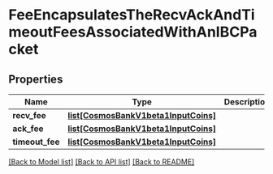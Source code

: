 # FeeEncapsulatesTheRecvAckAndTimeoutFeesAssociatedWithAnIBCPacket

## Properties
Name | Type | Description | Notes
------------ | ------------- | ------------- | -------------
**recv_fee** | [**list[CosmosBankV1beta1InputCoins]**](CosmosBankV1beta1InputCoins.md) |  | [optional] 
**ack_fee** | [**list[CosmosBankV1beta1InputCoins]**](CosmosBankV1beta1InputCoins.md) |  | [optional] 
**timeout_fee** | [**list[CosmosBankV1beta1InputCoins]**](CosmosBankV1beta1InputCoins.md) |  | [optional] 

[[Back to Model list]](../README.md#documentation-for-models) [[Back to API list]](../README.md#documentation-for-api-endpoints) [[Back to README]](../README.md)

